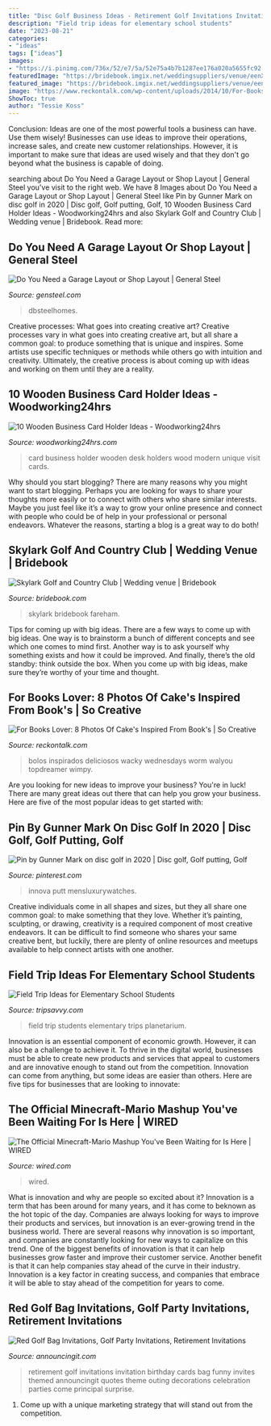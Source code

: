 ```yaml
---
title: "Disc Golf Business Ideas - Retirement Golf Invitations Invitation Birthday Cards Bag Funny Invites Themed Announcingit Quotes Theme Outing Decorations Celebration Parties Come Principal Surprise"
description: "Field trip ideas for elementary school students"
date: "2023-08-21"
categories:
- "ideas"
tags: ["ideas"]
images:
- "https://i.pinimg.com/736x/52/e7/5a/52e75a4b7b1287ee176a020a5655fc92.jpg"
featuredImage: "https://bridebook.imgix.net/weddingsuppliers/venue/eenXVzWGXr/ScreenShot2016-01-22at17.44.53.png?dpr=1&amp;auto=format%2Ccompress%2Cenhance&amp;fm=pjpg&amp;crop=faces&amp;fit=crop&amp;w=820&amp;h=540"
featured_image: "https://bridebook.imgix.net/weddingsuppliers/venue/eenXVzWGXr/ScreenShot2016-01-22at17.44.53.png?dpr=1&amp;auto=format%2Ccompress%2Cenhance&amp;fm=pjpg&amp;crop=faces&amp;fit=crop&amp;w=820&amp;h=540"
image: "https://www.reckontalk.com/wp-content/uploads/2014/10/For-Books-Lover-8-Photos-Of-Cakes-Inspired-From-Books-So-Creative-6.jpg"
ShowToc: true
author: "Tessie Koss"
---
```



Conclusion: Ideas are one of the most powerful tools a business can have. Use them wisely!
Businesses can use ideas to improve their operations, increase sales, and create new customer relationships. However, it is important to make sure that ideas are used wisely and that they don't go beyond what the business is capable of doing.

	

		
searching about Do You Need a Garage Layout or Shop Layout | General Steel you've visit to the right web. We have 8 Images about Do You Need a Garage Layout or Shop Layout | General Steel like Pin by Gunner Mark on disc golf in 2020 | Disc golf, Golf putting, Golf, 10 Wooden Business Card Holder Ideas - Woodworking24hrs and also Skylark Golf and Country Club | Wedding venue | Bridebook. Read more:
		
    
## Do You Need A Garage Layout Or Shop Layout | General Steel

<img loading=lazy src="https://gensteel.com/wp-content/uploads/2018/03/Workshop-Layout.jpg" onerror="this.onerror=null;this.src='https://tse3.mm.bing.net/th?id=OIP.SI5pPMox9pqwkUJ6lz1U_wHaD4&amp;pid=15.1';" alt="Do You Need a Garage Layout or Shop Layout | General Steel">

_Source: gensteel.com_

>dbsteelhomes. 

	

Creative processes: What goes into creating creative art?
Creative processes vary in what goes into creating creative art, but all share a common goal: to produce something that is unique and inspires. Some artists use specific techniques or methods while others go with intuition and creativity. Ultimately, the creative process is about coming up with ideas and working on them until they are a reality.

    
## 10 Wooden Business Card Holder Ideas - Woodworking24hrs

<img loading=lazy src="https://www.woodworking24hrs.com/wp-content/uploads/2019/06/3-2.jpg" onerror="this.onerror=null;this.src='https://tse1.mm.bing.net/th?id=OIP.0btiCZvnY7-7Rsp620egLQHaLG&amp;pid=15.1';" alt="10 Wooden Business Card Holder Ideas - Woodworking24hrs">

_Source: woodworking24hrs.com_

>card business holder wooden desk holders wood modern unique visit cards. 

	

Why should you start blogging?
There are many reasons why you might want to start blogging. Perhaps you are looking for ways to share your thoughts more easily or to connect with others who share similar interests. Maybe you just feel like it’s a way to grow your online presence and connect with people who could be of help in your professional or personal endeavors. Whatever the reasons, starting a blog is a great way to do both!

    
## Skylark Golf And Country Club | Wedding Venue | Bridebook

<img loading=lazy src="https://bridebook.imgix.net/weddingsuppliers/venue/eenXVzWGXr/ScreenShot2016-01-22at17.44.53.png?dpr=1&amp;auto=format%2Ccompress%2Cenhance&amp;fm=pjpg&amp;crop=faces&amp;fit=crop&amp;w=820&amp;h=540" onerror="this.onerror=null;this.src='https://tse2.mm.bing.net/th?id=OIP.sOfL07nUIECLJT_wyO0gVAHaE4&amp;pid=15.1';" alt="Skylark Golf and Country Club | Wedding venue | Bridebook">

_Source: bridebook.com_

>skylark bridebook fareham. 

	

Tips for coming up with big ideas.
There are a few ways to come up with big ideas. One way is to brainstorm a bunch of different concepts and see which one comes to mind first. Another way is to ask yourself why something exists and how it could be improved. And finally, there’s the old standby: think outside the box. When you come up with big ideas, make sure they’re worthy of your time and thought.

    
## For Books Lover: 8 Photos Of Cake&#039;s Inspired From Book&#039;s | So Creative

<img loading=lazy src="https://www.reckontalk.com/wp-content/uploads/2014/10/For-Books-Lover-8-Photos-Of-Cakes-Inspired-From-Books-So-Creative-6.jpg" onerror="this.onerror=null;this.src='https://tse1.mm.bing.net/th?id=OIP.XS2kFiMkKeU31ONo0g9A8AHaKH&amp;pid=15.1';" alt="For Books Lover: 8 Photos Of Cake&#039;s Inspired From Book&#039;s | So Creative">

_Source: reckontalk.com_

>bolos inspirados deliciosos wacky wednesdays worm walyou topdreamer wimpy. 

	

Are you looking for new ideas to improve your business? You're in luck! There are many great ideas out there that can help you grow your business. Here are five of the most popular ideas to get started with:

    
## Pin By Gunner Mark On Disc Golf In 2020 | Disc Golf, Golf Putting, Golf

<img loading=lazy src="https://i.pinimg.com/736x/52/e7/5a/52e75a4b7b1287ee176a020a5655fc92.jpg" onerror="this.onerror=null;this.src='https://tse2.mm.bing.net/th?id=OIP.Ta3fvSMf2f3wn_uoIaRhSAHaO0&amp;pid=15.1';" alt="Pin by Gunner Mark on disc golf in 2020 | Disc golf, Golf putting, Golf">

_Source: pinterest.com_

>innova putt mensluxurywatches. 

	

Creative individuals come in all shapes and sizes, but they all share one common goal: to make something that they love. Whether it’s painting, sculpting, or drawing, creativity is a required component of most creative endeavors. It can be difficult to find someone who shares your same creative bent, but luckily, there are plenty of online resources and meetups available to help connect artists with one another.

    
## Field Trip Ideas For Elementary School Students

<img loading=lazy src="https://www.tripsavvy.com/thmb/ZhbMXDEDy2VNvnhcnsScMQu-Dbw=/2251x1500/filters:fill(auto,1)/elementary-school-students-on-field-trip-56a3cff65f9b58b7d0d3ef50.jpg" onerror="this.onerror=null;this.src='https://tse1.mm.bing.net/th?id=OIP.domwz0rRF3FI0kVSByknLAHaE7&amp;pid=15.1';" alt="Field Trip Ideas for Elementary School Students">

_Source: tripsavvy.com_

>field trip students elementary trips planetarium. 

	

Innovation is an essential component of economic growth. However, it can also be a challenge to achieve it. To thrive in the digital world, businesses must be able to create new products and services that appeal to customers and are innovative enough to stand out from the competition. Innovation can come from anything, but some ideas are easier than others. Here are five tips for businesses that are looking to innovate:

    
## The Official Minecraft-Mario Mashup You&#039;ve Been Waiting For Is Here | WIRED

<img loading=lazy src="https://media.wired.com/photos/59270118cfe0d93c474320fb/191:100/pass/minecraft-mario.jpg" onerror="this.onerror=null;this.src='https://tse1.mm.bing.net/th?id=OIP.qFOdvQ-2pV3hm3In2jxq4QHaD4&amp;pid=15.1';" alt="The Official Minecraft-Mario Mashup You&#039;ve Been Waiting for Is Here | WIRED">

_Source: wired.com_

>wired. 

	

What is innovation and why are people so excited about it?
Innovation is a term that has been around for many years, and it has come to beknown as the hot topic of the day. Companies are always looking for ways to improve their products and services, but innovation is an ever-growing trend in the business world. There are several reasons why innovation is so important, and companies are constantly looking for new ways to capitalize on this trend. One of the biggest benefits of innovation is that it can help businesses grow faster and improve their customer service. Another benefit is that it can help companies stay ahead of the curve in their industry. Innovation is a key factor in creating success, and companies that embrace it will be able to stay ahead of the competition for years to come.

    
## Red Golf Bag Invitations, Golf Party Invitations, Retirement Invitations

<img loading=lazy src="http://www.announcingit.com/invitations/images/zredgolfbag.jpg" onerror="this.onerror=null;this.src='https://tse2.mm.bing.net/th?id=OIP.MVenGsDiNqnzhZCS5aD4LQAAAA&amp;pid=15.1';" alt="Red Golf Bag Invitations, Golf Party Invitations, Retirement Invitations">

_Source: announcingit.com_

>retirement golf invitations invitation birthday cards bag funny invites themed announcingit quotes theme outing decorations celebration parties come principal surprise. 

	

1. Come up with a unique marketing strategy that will stand out from the competition.

